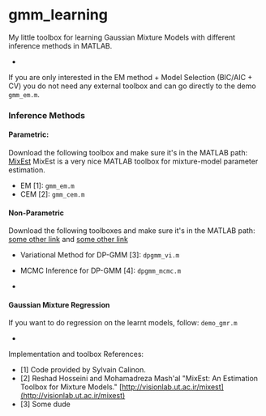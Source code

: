 # gmm_learning

My little toolbox for learning Gaussian Mixture Models with different inference methods in MATLAB.

-


If you are only interested in the EM method + Model Selection (BIC/AIC + CV) you do not need any external toolbox and can go directly to the demo ```gmm_em.m```.

### Inference Methods
#### Parametric:
Download the following toolbox and make sure it's in the MATLAB path: [MixEst](https://github.com/utvisionlab/mixest)
MixEst is a very nice MATLAB toolbox for mixture-model parameter estimation.

- EM [1]:  ```gmm_em.m```
- CEM [2]: ```gmm_cem.m```

#### Non-Parametric
Download the following toolboxes and make sure it's in the MATLAB path: [some other link]() and [some other link]()

- Variational Method for DP-GMM [3]: ```dpgmm_vi.m```
- MCMC Inference for DP-GMM [4]:     ```dpgmm_mcmc.m```

-

#### Gaussian Mixture Regression
If you want to do regression on the learnt models, follow: ```demo_gmr.m```

-

Implementation and toolbox References:
- [1] Code provided by Sylvain Calinon. 
- [2] Reshad Hosseini and Mohamadreza Mash'al "MixEst: An Estimation Toolbox for Mixture Models." [http://visionlab.ut.ac.ir/mixest](http://visionlab.ut.ac.ir/mixest)
- [3] Some dude
